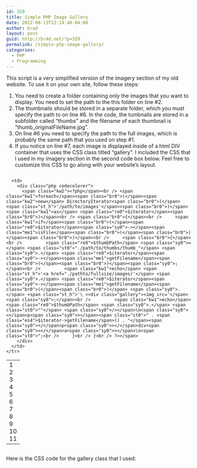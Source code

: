 ```yaml
---
id: 329
title: Simple PHP Image Gallery
date: 2012-08-13T22:14:48-04:00
author: brad
layout: post
guid: http://br4d.net/?p=329
permalink: /simple-php-image-gallery/
categories:
  - PHP
  - Programming
---
```

This script is a very simplified version of the imagery section of my old website. To use it on your own site, follow these steps:

  1. You need to create a folder containing only the images that you want to display. You need to set the path to the this folder on line #2.
  2. The thumbnails should be stored in a separate folder, which you must specify the path to on line #6. In the code, the tumbnails are stored in a subfolder called “thumbs” and the filename of each thumbnail is “thumb_originalFileName.jpg”.
  3. On line #6 you need to specify the path to the full images, which is probably the same path that you used on step #1.
  4. If you notice on line #7, each image is displayed inside of a html DIV container that uses the CSS class titled “gallery”. I included the CSS that I used in my imagery section in the second code box below. Feel free to customize this CSS to go along with your website’s layout.

<div class="codecolorer-container php default" style="overflow:auto;white-space:nowrap;">
  <table cellspacing="0" cellpadding="0">
    <tr>
      <td class="line-numbers">
        <div>
          1<br />2<br />3<br />4<br />5<br />6<br />7<br />8<br />9<br />10<br />11<br />
        </div>
      </td>
      
      <td>
        <div class="php codecolorer">
          <span class="kw2"><?php</span><br /> <span class="kw1">foreach</span><span class="br0">(</span><span class="kw2">new</span> DirectoryIterator<span class="br0">(</span><span class="st_h">'/path/to/images'</span><span class="br0">)</span> <span class="kw1">as</span> <span class="re0">$iterator</span><span class="br0">)</span><br /> <span class="br0">{</span><br />     <span class="kw1">if</span><span class="br0">(</span><span class="re0">$iterator</span><span class="sy0">-></span><span class="me1">isFile</span><span class="br0">(</span><span class="br0">)</span><span class="br0">)</span><br />     <span class="br0">{</span><br />         <span class="re0">$thumbPath</span> <span class="sy0">=</span> <span class="st0">"./path/to/thumbs/thumb_"</span> <span class="sy0">.</span> <span class="re0">$iterator</span><span class="sy0">-></span><span class="me1">getFilename</span><span class="br0">(</span><span class="br0">)</span><span class="sy0">;</span><br />         <span class="kw1">echo</span> <span class="st_h">'<a href="./pathto/fullsize/images/'</span> <span class="sy0">.</span> <span class="re0">$iterator</span><span class="sy0">-></span><span class="me1">getFilename</span><span class="br0">(</span><span class="br0">)</span> <span class="sy0">.</span> <span class="st_h">'\ ><div class="gallery"><img src='</span><span class="sy0">;</span><br />         <span class="kw1">echo</span> <span class="re0">$thumbPath</span> <span class="sy0">.</span> <span class="st0">""</span> <span class="sy0">/></span>\n<span class="sy0"><</span>p<span class="sy0">></span><span class="st0">" . <span class="es4">$iterator->getFilename</span>() . "</span><span class="sy0"></</span>p<span class="sy0">></</span>div<span class="sy0">></</span>a<span class="sy0">></span>\n<span class="st0">";<br />     }<br /> }<br /> ?></span>
        </div>
      </td>
    </tr>
  </table>
</div>

Here is the CSS code for the gallery class that I used:

<div class="codecolorer-container css default" style="overflow:auto;white-space:nowrap;">
  <div class="css codecolorer">
    <style type<span class="sy0">=</span><span class="st0">"text/css"</span><span class="sy0">></span><br />     div<span class="re1">.gallery</span> <span class="br0">{</span><br />       <span class="kw1">float</span><span class="sy0">:</span> <span class="kw2">left</span><span class="sy0">;</span><br />       <span class="kw1">width</span><span class="sy0">:</span> <span class="re3">104px</span><span class="sy0">;</span><br />       <span class="kw1">padding</span><span class="sy0">:</span> <span class="re3">5px</span><span class="sy0">;</span><br />       <span class="kw1">margin</span><span class="sy0">:</span> <span class="re3">5px</span><span class="sy0">;</span><br />       <span class="kw1">padding-top</span><span class="sy0">:</span> <span class="re3">5px</span><span class="sy0">;</span><br />       <span class="kw1">border</span><span class="sy0">:</span> <span class="re3">1px</span> <span class="kw2">dashed</span> <span class="re0">#000000</span><span class="sy0">;</span><br />       <span class="kw1">height</span><span class="sy0">:</span> <span class="re3">120px</span><span class="sy0">;</span><br />     <span class="br0">}</span><br /> </style<span class="sy0">></span>
  </div>
</div>